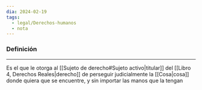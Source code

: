```yaml
---
dia: 2024-02-19
tags:
  - legal/Derechos-humanos
  - nota
---
```

### Definición
---
Es el que le otorga al [[Sujeto de derecho#Sujeto activo|titular]] del [[Libro 4, Derechos Reales|derecho]] de perseguir judicialmente la [[Cosa|cosa]] donde quiera que se encuentre, y sin importar las manos que la tengan 